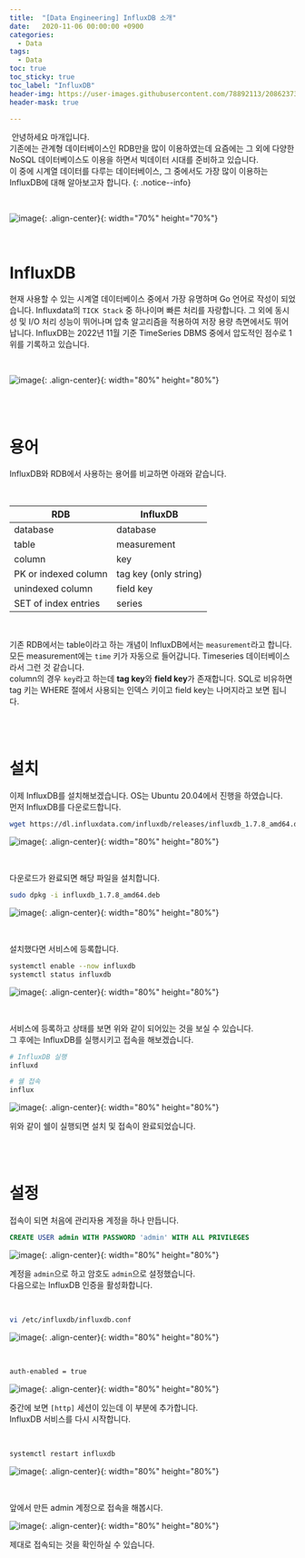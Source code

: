 ```yaml
---
title:  "[Data Engineering] InfluxDB 소개"
date:   2020-11-06 00:00:00 +0900
categories:
  - Data
tags:
  - Data
toc: true
toc_sticky: true
toc_label: "InfluxDB"
header-img: https://user-images.githubusercontent.com/78892113/208623739-3d766675-2ba6-4d05-b1e0-b735a445b544.png
header-mask: true

---
```


&nbsp;안녕하세요 마개입니다.  
기존에는 관계형 데이터베이스인 RDB만을 많이 이용하였는데 요즘에는 그 외에 다양한 NoSQL 데이터베이스도 이용을 하면서 빅데이터 시대를 준비하고 있습니다.  
이 중에 시계열 데이터를 다루는 데이터베이스, 그 중에서도 가장 많이 이용하는 InfluxDB에 대해 알아보고자 합니다. 
{: .notice--info}

<br>

![image](https://user-images.githubusercontent.com/78892113/208623739-3d766675-2ba6-4d05-b1e0-b735a445b544.png){: .align-center}{: width="70%" height="70%"} 

<br>

# InfluxDB

현재 사용할 수 있는 시계열 데이터베이스 중에서 가장 유명하며 Go 언어로 작성이 되었습니다. Influxdata의 `TICK Stack` 중 하나이며 빠른 처리를 자랑합니다. 그 외에 동시성 및 I/O 처리 성능이 뛰어나며 압축 알고리즘을 적용하여 저장 용량 측면에서도 뛰어납니다. InfluxDB는 2022년 11월 기준 TimeSeries DBMS 중에서 압도적인 점수로 1위를 기록하고 있습니다.

<br>

![image](https://user-images.githubusercontent.com/78892113/208624422-666acd6f-f3b7-408c-a8f3-acbc063dc817.png){: .align-center}{: width="80%" height="80%"} 

<br><br>

# 용어

InfluxDB와 RDB에서 사용하는 용어를 비교하면 아래와 같습니다.

<br>

| **RDB**              | **InfluxDB**          |
|----------------------|-----------------------|
| database             | database              |
| table                | measurement           |
| column               | key                   |
| PK or indexed column | tag key (only string) |
| unindexed column     | field key             |
| SET of index entries | series                |

<br>

기존 RDB에서는 table이라고 하는 개념이 InfluxDB에서는 `measurement`라고 합니다. 모든 measurement에는 `time` 키가 자동으로 들어갑니다. Timeseries 데이터베이스라서 그런 것 같습니다.  
column의 경우 `key`라고 하는데 **tag key**와 **field key**가 존재합니다. SQL로 비유하면 tag 키는 WHERE 절에서 사용되는 인덱스 키이고 field key는 나머지라고 보면 됩니다. 

<br><br>

# 설치

이제 InfluxDB를 설치해보겠습니다. OS는 Ubuntu 20.04에서 진행을 하였습니다.  
먼저 InfluxDB를 다운로드합니다.

```sh
wget https://dl.influxdata.com/influxdb/releases/influxdb_1.7.8_amd64.deb
```

![image](https://user-images.githubusercontent.com/78892113/208626302-ca55ea57-0586-4c84-b053-335706b926f1.png){: .align-center}{: width="80%" height="80%"} 

<br>

다운로드가 완료되면 해당 파일을 설치합니다.

```sh
sudo dpkg -i influxdb_1.7.8_amd64.deb
```

![image](https://user-images.githubusercontent.com/78892113/208626441-f2820cfe-3fb2-421b-9dee-acc965b16bb3.png){: .align-center}{: width="80%" height="80%"} 

<br>

설치했다면 서비스에 등록합니다.

```sh
systemctl enable --now influxdb
systemctl status influxdb
```

![image](https://user-images.githubusercontent.com/78892113/208626580-98e5e574-d398-4deb-b6ae-84b614ba4bd2.png){: .align-center}{: width="80%" height="80%"} 

<br>

서비스에 등록하고 상태를 보면 위와 같이 되어있는 것을 보실 수 있습니다.  
그 후에는 InfluxDB를 실행시키고 접속을 해보겠습니다.

```sh
# InfluxDB 실행
influxd

# 쉘 접속
influx
```

![image](https://user-images.githubusercontent.com/78892113/208626761-784160f7-0aea-4afe-ae1d-ff17109f956c.png){: .align-center}{: width="80%" height="80%"} 

위와 같이 쉘이 실행되면 설치 및 접속이 완료되었습니다.

<br><br>

# 설정

접속이 되면 처음에 관리자용 계정을 하나 만듭니다.

```sql
CREATE USER admin WITH PASSWORD 'admin' WITH ALL PRIVILEGES
```

![image](https://user-images.githubusercontent.com/78892113/208627079-523ce931-f3cc-401a-85d6-827d562e0956.png){: .align-center}{: width="80%" height="80%"} 

계정을 `admin`으로 하고 암호도 `admin`으로 설정했습니다.  
다음으로는 InfluxDB 인증을 활성화합니다.

<br>

```sh
vi /etc/influxdb/influxdb.conf
```

![image](https://user-images.githubusercontent.com/78892113/208627276-6a48d9a3-5feb-4c02-9aa4-6cec18791483.png){: .align-center}{: width="80%" height="80%"} 

<br>

```sh
auth-enabled = true
```

![image](https://user-images.githubusercontent.com/78892113/208627369-09ac7b50-30ff-4150-9722-3d591fbaca2c.png){: .align-center}{: width="80%" height="80%"} 

중간에 보면 `[http]` 세션이 있는데 이 부분에 추가합니다.  
InfluxDB 서비스를 다시 시작합니다.

<br>

```sh
systemctl restart influxdb
```

![image](https://user-images.githubusercontent.com/78892113/208627530-0cfe9c66-8a1c-42d6-8e7b-286b3efcc2f8.png){: .align-center}{: width="80%" height="80%"} 

<br>

앞에서 만든 admin 계정으로 접속을 해봅시다.

![image](https://user-images.githubusercontent.com/78892113/208627623-eba1b751-28e2-4960-a2cf-bc03819f85c4.png){: .align-center}{: width="80%" height="80%"} 

제대로 접속되는 것을 확인하실 수 있습니다.